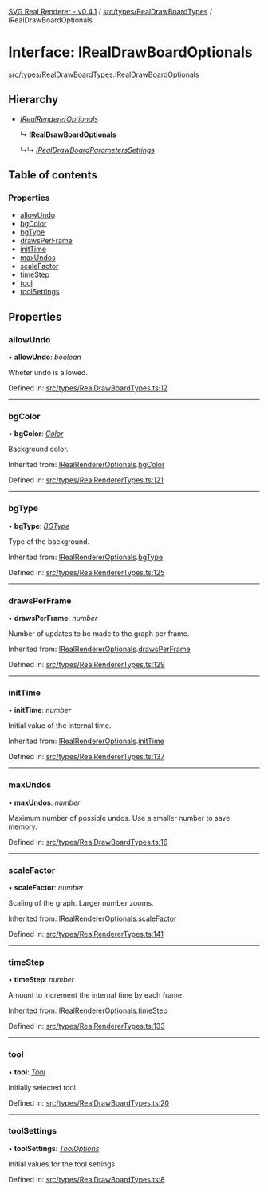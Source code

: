 [SVG Real Renderer - v0.4.1](../docs.md) / [src/types/RealDrawBoardTypes](../modules/src_types_realdrawboardtypes.md) / IRealDrawBoardOptionals

# Interface: IRealDrawBoardOptionals

[src/types/RealDrawBoardTypes](../modules/src_types_realdrawboardtypes.md).IRealDrawBoardOptionals

## Hierarchy

* [*IRealRendererOptionals*](src_types_realrenderertypes.irealrendereroptionals.md)

  ↳ **IRealDrawBoardOptionals**

  ↳↳ [*IRealDrawBoardParametersSettings*](src_types_realdrawboardtypes.irealdrawboardparameterssettings.md)

## Table of contents

### Properties

- [allowUndo](src_types_realdrawboardtypes.irealdrawboardoptionals.md#allowundo)
- [bgColor](src_types_realdrawboardtypes.irealdrawboardoptionals.md#bgcolor)
- [bgType](src_types_realdrawboardtypes.irealdrawboardoptionals.md#bgtype)
- [drawsPerFrame](src_types_realdrawboardtypes.irealdrawboardoptionals.md#drawsperframe)
- [initTime](src_types_realdrawboardtypes.irealdrawboardoptionals.md#inittime)
- [maxUndos](src_types_realdrawboardtypes.irealdrawboardoptionals.md#maxundos)
- [scaleFactor](src_types_realdrawboardtypes.irealdrawboardoptionals.md#scalefactor)
- [timeStep](src_types_realdrawboardtypes.irealdrawboardoptionals.md#timestep)
- [tool](src_types_realdrawboardtypes.irealdrawboardoptionals.md#tool)
- [toolSettings](src_types_realdrawboardtypes.irealdrawboardoptionals.md#toolsettings)

## Properties

### allowUndo

• **allowUndo**: *boolean*

Wheter undo is allowed.

Defined in: [src/types/RealDrawBoardTypes.ts:12](https://github.com/HarshKhandeparkar/svg-real-renderer/blob/9463376/src/types/RealDrawBoardTypes.ts#L12)

___

### bgColor

• **bgColor**: [*Color*](../modules/src_types_realrenderertypes.md#color)

Background color.

Inherited from: [IRealRendererOptionals](src_types_realrenderertypes.irealrendereroptionals.md).[bgColor](src_types_realrenderertypes.irealrendereroptionals.md#bgcolor)

Defined in: [src/types/RealRendererTypes.ts:121](https://github.com/HarshKhandeparkar/svg-real-renderer/blob/9463376/src/types/RealRendererTypes.ts#L121)

___

### bgType

• **bgType**: [*BGType*](../modules/src_types_realrenderertypes.md#bgtype)

Type of the background.

Inherited from: [IRealRendererOptionals](src_types_realrenderertypes.irealrendereroptionals.md).[bgType](src_types_realrenderertypes.irealrendereroptionals.md#bgtype)

Defined in: [src/types/RealRendererTypes.ts:125](https://github.com/HarshKhandeparkar/svg-real-renderer/blob/9463376/src/types/RealRendererTypes.ts#L125)

___

### drawsPerFrame

• **drawsPerFrame**: *number*

Number of updates to be made to the graph per frame.

Inherited from: [IRealRendererOptionals](src_types_realrenderertypes.irealrendereroptionals.md).[drawsPerFrame](src_types_realrenderertypes.irealrendereroptionals.md#drawsperframe)

Defined in: [src/types/RealRendererTypes.ts:129](https://github.com/HarshKhandeparkar/svg-real-renderer/blob/9463376/src/types/RealRendererTypes.ts#L129)

___

### initTime

• **initTime**: *number*

Initial value of the internal time.

Inherited from: [IRealRendererOptionals](src_types_realrenderertypes.irealrendereroptionals.md).[initTime](src_types_realrenderertypes.irealrendereroptionals.md#inittime)

Defined in: [src/types/RealRendererTypes.ts:137](https://github.com/HarshKhandeparkar/svg-real-renderer/blob/9463376/src/types/RealRendererTypes.ts#L137)

___

### maxUndos

• **maxUndos**: *number*

Maximum number of possible undos. Use a smaller number to save memory.

Defined in: [src/types/RealDrawBoardTypes.ts:16](https://github.com/HarshKhandeparkar/svg-real-renderer/blob/9463376/src/types/RealDrawBoardTypes.ts#L16)

___

### scaleFactor

• **scaleFactor**: *number*

Scaling of the graph. Larger number zooms.

Inherited from: [IRealRendererOptionals](src_types_realrenderertypes.irealrendereroptionals.md).[scaleFactor](src_types_realrenderertypes.irealrendereroptionals.md#scalefactor)

Defined in: [src/types/RealRendererTypes.ts:141](https://github.com/HarshKhandeparkar/svg-real-renderer/blob/9463376/src/types/RealRendererTypes.ts#L141)

___

### timeStep

• **timeStep**: *number*

Amount to increment the internal time by each frame.

Inherited from: [IRealRendererOptionals](src_types_realrenderertypes.irealrendereroptionals.md).[timeStep](src_types_realrenderertypes.irealrendereroptionals.md#timestep)

Defined in: [src/types/RealRendererTypes.ts:133](https://github.com/HarshKhandeparkar/svg-real-renderer/blob/9463376/src/types/RealRendererTypes.ts#L133)

___

### tool

• **tool**: [*Tool*](../modules/src_renderers_realdrawboard_tools_tools.md#tool)

Initially selected tool.

Defined in: [src/types/RealDrawBoardTypes.ts:20](https://github.com/HarshKhandeparkar/svg-real-renderer/blob/9463376/src/types/RealDrawBoardTypes.ts#L20)

___

### toolSettings

• **toolSettings**: [*ToolOptions*](../modules/src_renderers_realdrawboard_tools_tools.md#tooloptions)

Initial values for the tool settings.

Defined in: [src/types/RealDrawBoardTypes.ts:8](https://github.com/HarshKhandeparkar/svg-real-renderer/blob/9463376/src/types/RealDrawBoardTypes.ts#L8)
